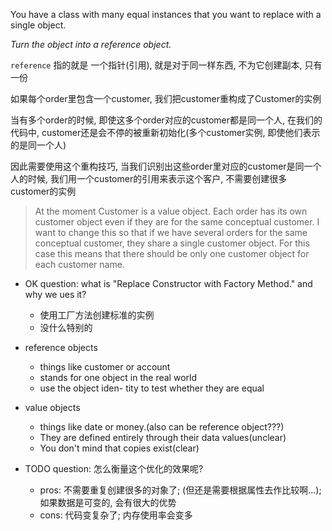 You have a class with many equal instances that you want to replace with a single object.

*Turn the object into a reference object.*

`reference` 指的就是 一个指针(引用), 就是对于同一样东西, 不为它创建副本, 只有一份

如果每个order里包含一个customer, 我们把customer重构成了Customer的实例

当有多个order的时候, 即使这多个order对应的customer都是同一个人, 在我们的代码中, customer还是会不停的被重新初始化(多个customer实例, 即使他们表示的是同一个人)

因此需要使用这个重构技巧, 当我们识别出这些order里对应的customer是同一个人的时候, 我们用一个customer的引用来表示这个客户, 不需要创建很多customer的实例

> At the moment Customer is a value object.
> Each order has its own customer object even if they are for the same conceptual customer.
> I want to change this so that if we have several orders for the same conceptual customer, they share a single customer object.
> For this case this means that there should be only one customer object for each customer name.

+ OK question: what is "Replace Constructor with Factory Method." and why we ues it?
    + 使用工厂方法创建标准的实例
    + 没什么特别的

+ reference objects
    + things like customer or account
    + stands for one object in the real world
    + use the object iden- tity to test whether they are equal

+ value objects
    + things like date or money.(also can be reference object???)
    + They are defined entirely through their data values(unclear)
    + You don't mind that copies exist(clear)

+ TODO question: 怎么衡量这个优化的效果呢?
    + pros: 不需要重复创建很多的对象了; (但还是需要根据属性去作比较啊...); 如果数据是可变的, 会有很大的优势
    + cons: 代码变复杂了; 内存使用率会变多
